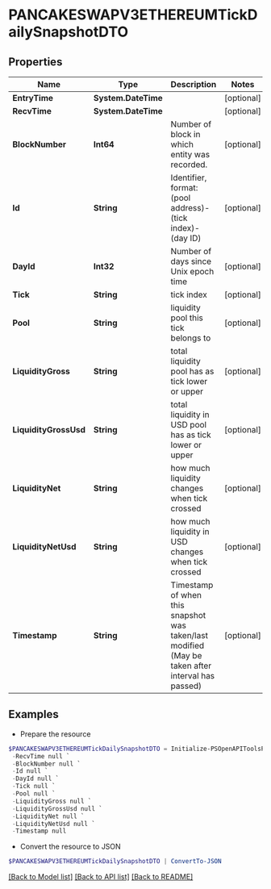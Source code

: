# PANCAKESWAPV3ETHEREUMTickDailySnapshotDTO
## Properties

Name | Type | Description | Notes
------------ | ------------- | ------------- | -------------
**EntryTime** | **System.DateTime** |  | [optional] 
**RecvTime** | **System.DateTime** |  | [optional] 
**BlockNumber** | **Int64** | Number of block in which entity was recorded. | [optional] 
**Id** | **String** | Identifier, format: (pool address)-(tick index)-(day ID) | [optional] 
**DayId** | **Int32** | Number of days since Unix epoch time | [optional] 
**Tick** | **String** | tick index | [optional] 
**Pool** | **String** | liquidity pool this tick belongs to | [optional] 
**LiquidityGross** | **String** | total liquidity pool has as tick lower or upper | [optional] 
**LiquidityGrossUsd** | **String** | total liquidity in USD pool has as tick lower or upper | [optional] 
**LiquidityNet** | **String** | how much liquidity changes when tick crossed | [optional] 
**LiquidityNetUsd** | **String** | how much liquidity in USD changes when tick crossed | [optional] 
**Timestamp** | **String** | Timestamp of when this snapshot was taken/last modified (May be taken after interval has passed) | [optional] 

## Examples

- Prepare the resource
```powershell
$PANCAKESWAPV3ETHEREUMTickDailySnapshotDTO = Initialize-PSOpenAPIToolsPANCAKESWAPV3ETHEREUMTickDailySnapshotDTO  -EntryTime null `
 -RecvTime null `
 -BlockNumber null `
 -Id null `
 -DayId null `
 -Tick null `
 -Pool null `
 -LiquidityGross null `
 -LiquidityGrossUsd null `
 -LiquidityNet null `
 -LiquidityNetUsd null `
 -Timestamp null
```

- Convert the resource to JSON
```powershell
$PANCAKESWAPV3ETHEREUMTickDailySnapshotDTO | ConvertTo-JSON
```

[[Back to Model list]](../README.md#documentation-for-models) [[Back to API list]](../README.md#documentation-for-api-endpoints) [[Back to README]](../README.md)

